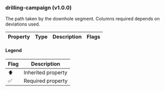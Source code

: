 ### drilling-campaign (v1.0.0)
The path taken by the downhole segment. Columns required depends on deviations used.

| Property | Type | Description | Flags |
|---|---|---|---|


#### Legend

| Flag | Description |
| --- | --- |
| ⬆️ | Inherited property |
| ✅ | Required property |


